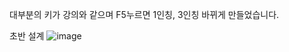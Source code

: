 대부분의 키가 강의와 같으며 F5누르면 1인칭, 3인칭 바뀌게 만들었습니다.


초반 설계
![image](https://github.com/user-attachments/assets/0cda8196-c058-40d8-851d-45cb7c027102)

